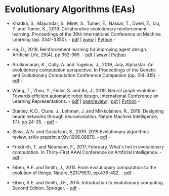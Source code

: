 # Evolutionary Algorithms (EAs)

* Khadka, S., Majumdar, S., Miret, S., Tumer, E., Nassar, T., Dwiel, Z., Liu, Y. and Tumer, K., 2019. Collaborative evolutionary reinforcement learning. Proceedings of the 36th International Conference on Machine Learning (pp. 3341-3350). - [pdf](http://proceedings.mlr.press/v97/khadka19a/khadka19a.pdf) | [www](http://proceedings.mlr.press/v97/khadka19a.html) | [Python](https://github.com/IntelAI/cerl) -

* Ha, D., 2019. Reinforcement learning for improving agent design. Artificial Life, 25(4), pp.352-365. - [pdf](https://www.mitpressjournals.org/doi/pdf/10.1162/artl_a_00301) | [www](https://designrl.github.io) | [Python](https://github.com/hardmaru/astool) -

* Arulkumaran, K., Cully, A. and Togelius, J., 2019, July. Alphastar: An evolutionary computation perspective. In Proceedings of the Genetic and Evolutionary Computation Conference Companion (pp. 314-315). - [pdf](https://dl.acm.org/doi/abs/10.1145/3319619.3321894) -

* Wang, T., Zhou, Y., Fidler, S. and Ba, J., 2019. Neural graph evolution: Towards efficient automatic robot design. International Conference on Learning Representations. - [pdf](https://arxiv.org/pdf/1906.05370.pdf) | [openreview](https://openreview.net/forum?id=BkgWHnR5tm) | [ppt](http://www.cs.toronto.edu/~henryzhou/NGE_website/) | [Python](https://github.com/WilsonWangTHU/neural_graph_evolution) -

* Stanley, K.O., Clune, J., Lehman, J. and Miikkulainen, R., 2019. Designing neural networks through neuroevolution. Nature Machine Intelligence, 1(1), pp.24-35. - [pdf](https://www.nature.com/articles/s42256-018-0006-z) -

* Sloss, A.N. and Gustafson, S., 2019. 2019 Evolutionary algorithms review. arXiv preprint arXiv:1906.08870. - [pdf](https://arxiv.org/pdf/1906.08870.pdf) -

* Friedrich, T. and Neumann, F., 2017, February. What's hot in evolutionary computation. In Thirty-First AAAI Conference on Artificial Intelligence. - [pdf](https://aaai.org/ocs/index.php/AAAI/AAAI17/paper/view/14809/14019) - 

* Eiben, A.E. and Smith, J., 2015. From evolutionary computation to the evolution of things. Nature, 521(7553), pp.476-482. - [pdf](https://www.nature.com/articles/nature14544) -

* Eiben, A.E. and Smith, J.E., 2015. Introduction to evolutionary computing. Second Edition. Springer. - [pdf](https://link.springer.com/book/10.1007/978-3-662-44874-8) -

